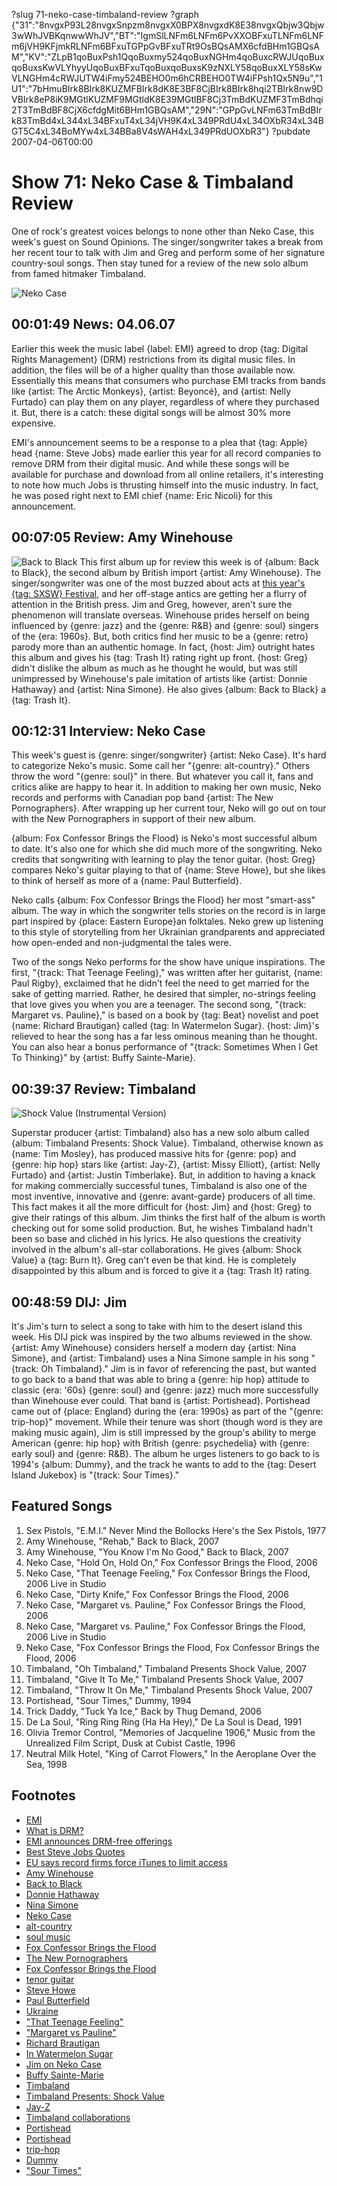 ?slug 71-neko-case-timbaland-review
?graph {"31":"8nvgxP93L28nvgxSnpzm8nvgxX0BPX8nvgxdK8E38nvgxQbjw3Qbjw3wWhJVBKqnwwWhJV","BT":"IgmSlLNFm6LNFm6PvXXOBFxuTLNFm6LNFm6jVH9KFjmkRLNFm6BFxuTGPpGvBFxuTRt9OsBQsAMX6cfdBHm1GBQsAM","KV":"ZLpB1qoBuxPsh1QqoBuxmy524qoBuxNGHm4qoBuxcRWJUqoBuxqoBuxsKwVLYhyyUqoBuxBFxuTqoBuxqoBuxsK9zNXLY58qoBuxXLY58sKwVLNGHm4cRWJUTW4iFmy524BEHO0m6hCRBEHO0TW4iFPsh1Qx5N9u","1U1":"7bHmuBIrk8BIrk8KUZMFBIrk8dK8E3BF8CjBIrk8BIrk8hqi2TBIrk8nw9DVBIrk8eP8iK9MGtlKUZMF9MGtldK8E39MGtlBF8Cj3TmBdKUZMF3TmBdhqi2T3TmBdBF8CjX6cfdgMit6BHm1GBQsAM","29N":"GPpGvLNFm63TmBdBIrk83TmBd4xL344xL34BFxuT4xL34jVH9K4xL349PRdU4xL34OXbR34xL34BGT5C4xL34BoMYw4xL34BBa8V4sWAH4xL349PRdUOXbR3"}
?pubdate 2007-04-06T00:00

# Show 71: Neko Case & Timbaland Review
One of rock's greatest voices belongs to none other than Neko Case, this week's guest on Sound Opinions. The singer/songwriter takes a break from her recent tour to talk with Jim and Greg and perform some of her signature country-soul songs. Then stay tuned for a review of the new solo album from famed hitmaker Timbaland.

![Neko Case](//static.soundopinions.org/images/2007/nekocase1.jpg)

## 00:01:49 News: 04.06.07
Earlier this week the music label {label: EMI} agreed to drop {tag: Digital Rights Management} (DRM) restrictions from its digital music files. In addition, the files will be of a higher quality than those available now. Essentially this means that consumers who purchase EMI tracks from bands like {artist: The Arctic Monkeys}, {artist: Beyoncé}, and {artist: Nelly Furtado} can play them on any player, regardless of where they purchased it. But, there is a catch: these digital songs will be almost 30% more expensive.

EMI's announcement seems to be a response to a plea that {tag: Apple} head {name: Steve Jobs} made earlier this year for all record companies to remove DRM from their digital music. And while these songs will be available for purchase and download from all online retailers, it's interesting to note how much Jobs is thrusting himself into the music industry. In fact, he was posed right next to EMI chief {name: Eric Nicoli} for this announcement.

## 00:07:05 Review: Amy Winehouse
![Back to Black](http://assets.rollingstone.com/assets/images/album_review/61a4d8ad19217309cd93aa28d62e649309ab0a4d.JPG "13125609/217937900")
This first album up for review this week is of {album: Back to Black}, the second album by British import {artist: Amy Winehouse}. The singer/songwriter was one of the most buzzed about acts at [this year's {tag: SXSW} Festival](/show/69/), and her off-stage antics are getting her a flurry of attention in the British press. Jim and Greg, however, aren't sure the phenomenon will translate overseas. Winehouse prides herself on being influenced by {genre: jazz} and the {genre: R&B} and {genre: soul} singers of the {era: 1960s}. But, both critics find her music to be a {genre: retro} parody more than an authentic homage. In fact, {host: Jim} outright hates this album and gives his {tag: Trash It} rating right up front. {host: Greg} didn't dislike the album as much as he thought he would, but was still unimpressed by Winehouse's pale imitation of artists like {artist: Donnie Hathaway} and {artist: Nina Simone}. He also gives {album: Back to Black} a {tag: Trash It}.

## 00:12:31 Interview: Neko Case
This week's guest is {genre: singer/songwriter} {artist: Neko Case}. It's hard to categorize Neko's music. Some call her "{genre: alt-country}." Others throw the word "{genre: soul}" in there. But whatever you call it, fans and critics alike are happy to hear it. In addition to making her own music, Neko records and performs with Canadian pop band {artist: The New Pornographers}. After wrapping up her current tour, Neko will go out on tour with the New Pornographers in support of their new album.

{album: Fox Confessor Brings the Flood} is Neko's most successful album to date. It's also one for which she did much more of the songwriting. Neko credits that songwriting with learning to play the tenor guitar. {host: Greg} compares Neko's guitar playing to that of {name: Steve Howe}, but she likes to think of herself as more of a {name: Paul Butterfield}.

Neko calls {album: Fox Confessor Brings the Flood} her most "smart-ass" album. The way in which the songwriter tells stories on the record is in large part inspired by {place: Eastern Europe}an folktales. Neko grew up listening to this style of storytelling from her Ukrainian grandparents and appreciated how open-ended and non-judgmental the tales were.

Two of the songs Neko performs for the show have unique inspirations. The first, "{track: That Teenage Feeling}," was written after her guitarist, {name: Paul Rigby}, exclaimed that he didn't feel the need to get married for the sake of getting married. Rather, he desired that simpler, no-strings feeling that love gives you when you are a teenager. The second song, "{track: Margaret vs. Pauline}," is based on a book by {tag: Beat} novelist and poet {name: Richard Brautigan} called {tag: In Watermelon Sugar}. {host: Jim}'s relieved to hear the song has a far less ominous meaning than he thought. You can also hear a bonus performance of "{track: Sometimes When I Get To Thinking}" by {artist: Buffy Sainte-Marie}.

## 00:39:37 Review: Timbaland
![Shock Value (Instrumental Version)](http://is1.mzstatic.com/image/thumb/Music4/v4/87/1b/b0/871bb0b0-d86f-b0bd-d3eb-afb98aa56a8c/dj.rzctudbu.jpg/600x600bb-85.jpg "3342627/260414043")

Superstar producer {artist: Timbaland} also has a new solo album called {album: Timbaland Presents: Shock Value}. Timbaland, otherwise known as {name: Tim Mosley}, has produced massive hits for {genre: pop} and {genre: hip hop} stars like {artist: Jay-Z}, {artist: Missy Elliott}, {artist: Nelly Furtado} and {artist: Justin Timberlake}. But, in addition to having a knack for making commercially successful tunes, Timbaland is also one of the most inventive, innovative and {genre: avant-garde} producers of all time. This fact makes it all the more difficult for {host: Jim} and {host: Greg} to give their ratings of this album. Jim thinks the first half of the album is worth checking out for some solid production. But, he wishes Timbaland hadn't been so base and clichéd in his lyrics. He also questions the creativity involved in the album's all-star collaborations. He gives {album: Shock Value} a {tag: Burn It}. Greg can't even be that kind. He is completely disappointed by this album and is forced to give it a {tag: Trash It} rating.

## 00:48:59 DIJ: Jim
It's Jim's turn to select a song to take with him to the desert island this week. His DIJ pick was inspired by the two albums reviewed in the show. {artist: Amy Winehouse} considers herself a modern day {artist: Nina Simone}, and {artist: Timbaland} uses a Nina Simone sample in his song "{track: Oh Timbaland}." Jim is in favor of referencing the past, but wanted to go back to a band that was able to bring a {genre: hip hop} attitude to classic {era: '60s} {genre: soul} and {genre: jazz} much more successfully than Winehouse ever could. That band is {artist: Portishead}. Portishead came out of {place: England} during the {era: 1990s} as part of the "{genre: trip-hop}" movement. While their tenure was short (though word is they are making music again), Jim is still impressed by the group's ability to merge American {genre: hip hop} with British {genre: psychedelia} with {genre: early soul} and {genre: R&B}. The album he urges listeners to go back to is 1994's {album: Dummy}, and the track he wants to add to the {tag: Desert Island Jukebox} is "{track: Sour Times}."

## Featured Songs
1. Sex Pistols, "E.M.I." Never Mind the Bollocks Here's the Sex Pistols, 1977
2. Amy Winehouse, "Rehab," Back to Black, 2007
3. Amy Winehouse, "You Know I'm No Good," Back to Black, 2007
4. Neko Case, "Hold On, Hold On," Fox Confessor Brings the Flood, 2006
5. Neko Case, "That Teenage Feeling," Fox Confessor Brings the Flood, 2006 Live in Studio
6. Neko Case, "Dirty Knife," Fox Confessor Brings the Flood, 2006
7. Neko Case, "Margaret vs. Pauline," Fox Confessor Brings the Flood, 2006
8. Neko Case, "Margaret vs. Pauline," Fox Confessor Brings the Flood, 2006 Live in Studio
9. Neko Case, "Fox Confessor Brings the Flood, Fox Confessor Brings the Flood, 2006
10. Timbaland, "Oh Timbaland," Timbaland Presents Shock Value, 2007
11. Timbaland, "Give It To Me," Timbaland Presents Shock Value, 2007
12. Timbaland, "Throw It On Me," Timbaland Presents Shock Value, 2007
13. Portishead, "Sour Times," Dummy, 1994
14. Trick Daddy, "Tuck Ya Ice," Back by Thug Demand, 2006
15. De La Soul, "Ring Ring Ring (Ha Ha Hey)," De La Soul is Dead, 1991
16. Olivia Tremor Control, "Memories of Jacqueline 1906," Music from the Unrealized Film Script, Dusk at Cubist Castle, 1996
17. Neutral Milk Hotel, "King of Carrot Flowers," In the Aeroplane Over the Sea, 1998

## Footnotes
- [EMI](http://www.emimusicpub.com/worldwide/index.html)
- [What is DRM?](http://news.bbc.co.uk/2/hi/technology/6337781.stm)
- [EMI announces DRM-free offerings](http://www.nytimes.com/2007/04/03/technology/03music.web.html)
- [Best Steve Jobs Quotes](http://www.wired.com/gadgets/mac/commentary/cultofmac/2006/03/70512)
- [EU says record firms force iTunes to limit access](http://www.reuters.com/article/technology-media-telco-SP/idUSL038492620070403)
- [Amy Winehouse](http://www.amywinehouse.com/)
- [Back to Black](http://www.metacritic.com/music/artists/winehouseamy/backtoblack?q=amy%20winehouse)
- [Donnie Hathaway](http://www.soulwalking.co.uk/Donny%20Hathaway.html)
- [Nina Simone](http://www.ninasimone.com/)
- [Neko Case](http://www.nekocase.com/)
- [alt-country](http://en.wikipedia.org/wiki/Alt-country)
- [soul music](http://www.history-of-rock.com/soul_music.htm)
- [Fox Confessor Brings the Flood](http://www.metacritic.com/music/artists/caseneko/foxconfessorbringstheflood?q=fox%20confessor)
- [The New Pornographers](http://www.thenewpornographers.com/)
- [Fox Confessor Brings the Flood](http://www.anti.com/catalog.php?id=51)
- [tenor guitar](http://www.tenorguitar.com/)
- [Steve Howe](http://www.stevehowe.com/)
- [Paul Butterfield](http://en.wikipedia.org/wiki/Paul_Butterfield)
- [Ukraine](http://news.bbc.co.uk/2/hi/europe/country_profiles/1102303.stm)
- ["That Teenage Feeling"](http://www.azlyrics.com/lyrics/nekocase/thatteenagefeeling.html)
- ["Margaret vs Pauline"](http://www.azlyrics.com/lyrics/nekocase/margaretvspauline.html)
- [Richard Brautigan](http://www.brautigan.net/)
- [In Watermelon Sugar](http://www.amazon.com/Watermelon-Sugar-Richard-Brautigan/dp/0440340268)
- [Jim on Neko Case](http://www.jimdero.com/News%202006/NekoCaseMarch31.htm)
- [Buffy Sainte-Marie](http://www.allmusic.com/cg/amg.dll?P=amg&sql=buffy+saint-marie&x=0&y=0&opt1=1&sourceid=mozilla-search)
- [Timbaland](http://www.timbalandmusic.com/)
- [Timbaland Presents: Shock Value](http://www.amazon.com/Timbaland-Presents-Shock-Value/dp/B000NA26ZE)
- [Jay-Z](http://www.youtube.com/watch?v=kWJoTqrgWaQ)
- [Timbaland collaborations](http://www.prefixmag.com/blog/timbaland-the-hives/3051)
- [Portishead](http://www.portishead.co.uk/)
- [Portishead](http://www.allmusic.com/cg/amg.dll?p=amg&sql=11:gxfwxqr5ldje)
- [trip-hop](http://www.triphop-music.com/)
- [Dummy](http://www.amazon.com/Dummy-Portishead/dp/B000001FI7)
- ["Sour Times"](http://www.seeklyrics.com/lyrics/Portishead/Sour-Times.html)
